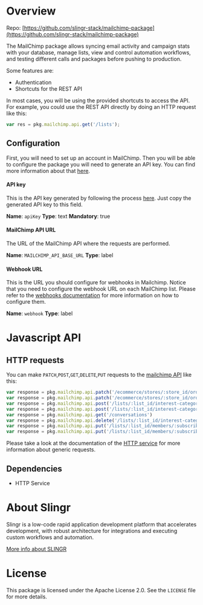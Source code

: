 # Overview
Repo: [https://github.com/slingr-stack/mailchimp-package](https://github.com/slingr-stack/mailchimp-package)

The MailChimp package allows syncing email activity and campaign stats with your database, manage lists, view and 
control automation workflows, and testing different calls and packages before pushing to production.

Some features are:

- Authentication
- Shortcuts for the REST API

In most cases, you will be using the provided shortcuts to access the API. For example, you could use the REST API
directly by doing an HTTP request like this:

```js
var res = pkg.mailchimp.api.get('/lists');
```

## Configuration

First, you will need to set up an account in MailChimp. Then you will be able to configure the package you will
need to generate an API key. You can find more information about that [here](http://kb.mailchimp.com/integrations/api-integrations/about-api-keys).

#### API key

This is the API key generated by following the process [here](http://kb.mailchimp.com/integrations/api-integrations/about-api-keys).
Just copy the generated API key to this field.

**Name**: `apiKey`
**Type**: text
**Mandatory**: true

#### MailChimp API URL

The URL of the MailChimp API where the requests are performed.

**Name**: `MAILCHIMP_API_BASE_URL`
**Type**: label

#### Webhook URL

This is the URL you should configure for webhooks in Mailchimp. Notice that you need to configure the webhook URL on 
each MailChimp list. Please refer to the [webhooks documentation](https://mailchimp.com/developer/marketing/guides/sync-audience-data-webhooks/) 
for more information on how to configure them.

**Name**: `webhook`
**Type**: label

# Javascript API

## HTTP requests
You can make `PATCH`,`POST`,`GET`,`DELETE`,`PUT` requests to the [mailchimp API](https://mailchimp.com/developer/marketing/guides/quick-start/) like this:
```javascript
var response = pkg.mailchimp.api.patch('/ecommerce/stores/:store_id/orders/:order_id', body)
var response = pkg.mailchimp.api.patch('/ecommerce/stores/:store_id/orders/:order_id')
var response = pkg.mailchimp.api.post('/lists/:list_id/interest-categories', body)
var response = pkg.mailchimp.api.post('/lists/:list_id/interest-categories')
var response = pkg.mailchimp.api.get('/conversations')
var response = pkg.mailchimp.api.delete('/lists/:list_id/interest-categories/:interest_category_id/interests/:interest_id')
var response = pkg.mailchimp.api.put('/lists/:list_id/members/:subscriber_hash', body)
var response = pkg.mailchimp.api.put('/lists/:list_id/members/:subscriber_hash')
```

Please take a look at the documentation of the [HTTP service](https://github.com/slingr-stack/http-service)
for more information about generic requests.

## Dependencies
* HTTP Service

# About Slingr

Slingr is a low-code rapid application development platform that accelerates development, with robust architecture for integrations and executing custom workflows and automation.

[More info about SLINGR](https://slingr.io)

# License

This package is licensed under the Apache License 2.0. See the `LICENSE` file for more details.
